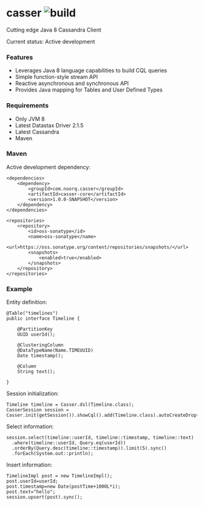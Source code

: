 # casser            ![build](https://travis-ci.org/noorq/casser.svg?branch=master)
Cutting edge Java 8 Cassandra Client

Current status: Active development

### Features

* Leverages Java 8 language capabilities to build CQL queries
* Simple function-style stream API
* Reactive asynchronous and synchronous API
* Provides Java mapping for Tables and User Defined Types

### Requirements

* Only JVM 8
* Latest Datastax Driver 2.1.5
* Latest Cassandra
* Maven

### Maven

Active development dependency:
```
<dependencies>
	<dependency>
		<groupId>com.noorq.casser</groupId>
		<artifactId>casser-core</artifactId>
		<version>1.0.0-SNAPSHOT</version>
	</dependency>
</dependencies>

<repositories>
    <repository>
        <id>oss-sonatype</id>
        <name>oss-sonatype</name>
        <url>https://oss.sonatype.org/content/repositories/snapshots/</url>
        <snapshots>
            <enabled>true</enabled>
        </snapshots>
    </repository>
</repositories>
```

### Example

Entity definition:
```
@Table("timelines")
public interface Timeline {

	@PartitionKey
	UUID userId();
	
	@ClusteringColumn
	@DataTypeName(Name.TIMEUUID)
	Date timestamp();
	
	@Column
	String text();
	
}
```

Session initialization:
```
Timeline timeline = Casser.dsl(Timeline.class);
CasserSession session = Casser.init(getSession()).showCql().add(Timeline.class).autoCreateDrop().get();
```

Select information:
```
session.select(timeline::userId, timeline::timestamp, timeline::text)
  .where(timeline::userId, Query.eq(userId))
  .orderBy(Query.desc(timeline::timestamp)).limit(5).sync()
  .forEach(System.out::println);
```

Insert information:
```
TimelineImpl post = new TimelineImpl();
post.userId=userId;
post.timestamp=new Date(postTime+1000L*i);
post.text="hello";
session.upsert(post).sync();
```
